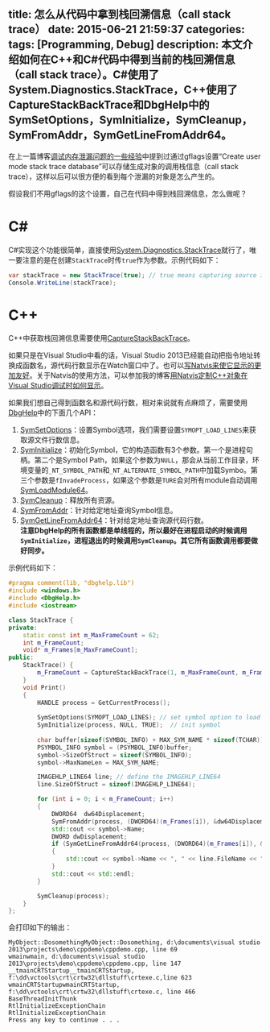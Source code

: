title: 怎么从代码中拿到栈回溯信息（call stack trace）
date: 2015-06-21 21:59:37
categories:
tags: [Programming, Debug]
description: 本文介绍如何在C++和C#代码中得到当前的栈回溯信息（call stack trace）。C#使用了System.Diagnostics.StackTrace，C++使用了CaptureStackBackTrace和DbgHelp中的SymSetOptions，SymInitialize，SymCleanup，SymFromAddr，SymGetLineFromAddr64。
---
在上一篇博客[调试内存泄漏问题的一些经验](/2015/06/21/how-to-attack-the-memory-leak-issue/)中提到过通过gflags设置“Create user mode stack trace database”可以存储生成对象的调用栈信息（call stack trace），这样以后可以很方便的看到每个泄漏的对象是怎么产生的。

假设我们不用gflags的这个设置，自己在代码中得到栈回溯信息，怎么做呢？

# C&#35;

C#实现这个功能很简单，直接使用[System.Diagnostics.StackTrace](https://msdn.microsoft.com/en-us/library/system.diagnostics.stacktrace%28v=vs.110%29.aspx)就行了，唯一要注意的是在创建`StackTrace`时传`true`作为参数。示例代码如下：

```csharp
var stackTrace = new StackTrace(true); // true means capturing source information
Console.WriteLine(stackTrace);
```

# C++
C++中获取栈回溯信息需要使用[CaptureStackBackTrace](https://msdn.microsoft.com/en-us/library/windows/desktop/bb204633%28v=vs.85%29.aspx)。  

如果只是在Visual Studio中看的话，Visual Studio 2013已经能自动把指令地址转换成函数名，源代码行数显示在Watch窗口中了。也可以[写Natvis来使它显示的更加友好](http://blogs.msdn.com/b/vcblog/archive/2014/01/23/examining-stack-traces-of-objects-using-visual-studio-2013.aspx)。关于Natvis的使用方法，可以参加我的博客[用Natvis定制C++对象在Visual Studio调试时如何显示](/2015/06/17/customize-your-debugger-for-cpp-object/)。

如果我们想自己得到函数名和源代码行数，相对来说就有点麻烦了，需要使用[DbgHelp](https://msdn.microsoft.com/en-us/library/windows/desktop/ms680578%28v=vs.85%29.aspx)中的下面几个API：
1. [SymSetOptions](https://msdn.microsoft.com/en-us/library/windows/desktop/ms681366%28v=vs.85%29.aspx)：设置Symbol选项，我们需要设置`SYMOPT_LOAD_LINES`来获取源文件行数信息。  
1. [SymInitialize](https://msdn.microsoft.com/en-us/library/windows/desktop/ms681351%28v=vs.85%29.aspx)：初始化Symbol，它的构造函数有3个参数。第一个是进程句柄。第二个是Symbol Path，如果这个参数为`NULL`，那会从当前工作目录，环境变量的`_NT_SYMBOL_PATH`和`_NT_ALTERNATE_SYMBOL_PATH`中加载Symbo。第三个参数是`fInvadeProcess`，如果这个参数是`TURE`会对所有module自动调用[SymLoadModule64](https://msdn.microsoft.com/en-us/library/windows/desktop/ms681352(v=vs.85).aspx)。  
1. [SymCleanup](https://msdn.microsoft.com/en-us/library/windows/desktop/ms680696%28v=vs.85%29.aspx)：释放所有资源。   
1. [SymFromAddr](https://msdn.microsoft.com/en-us/library/windows/desktop/ms681323%28v=vs.85%29.aspx)：针对给定地址查询Symbol信息。  
1. [SymGetLineFromAddr64](https://msdn.microsoft.com/en-us/library/windows/desktop/ms681330%28v=vs.85%29.aspx)：针对给定地址查询源代码行数。   
**注意DbgHelp的所有函数都是单线程的，所以最好在进程启动的时候调用`SymInitialize`，进程退出的时候调用`SymCleanup`。其它所有函数调用都要做好同步。** 

示例代码如下：
```c++
#pragma comment(lib, "dbghelp.lib")
#include <windows.h>
#include <DbgHelp.h>
#include <iostream>

class StackTrace {
private:
	static const int m_MaxFrameCount = 62;
	int m_FrameCount;
	void* m_Frames[m_MaxFrameCount];
public:
	StackTrace() {
		m_FrameCount = CaptureStackBackTrace(1, m_MaxFrameCount, m_Frames, NULL);
	}
	void Print()
	{
		HANDLE process = GetCurrentProcess();
		
		SymSetOptions(SYMOPT_LOAD_LINES); // set symbol option to load the source code lines
		SymInitialize(process, NULL, TRUE);  // init symbol
		
		char buffer[sizeof(SYMBOL_INFO) + MAX_SYM_NAME * sizeof(TCHAR)]; // define the PSYMBOL_INFO
		PSYMBOL_INFO symbol = (PSYMBOL_INFO)buffer;
		symbol->SizeOfStruct = sizeof(SYMBOL_INFO);
		symbol->MaxNameLen = MAX_SYM_NAME;

		IMAGEHLP_LINE64 line; // define the IMAGEHLP_LINE64
		line.SizeOfStruct = sizeof(IMAGEHLP_LINE64);

		for (int i = 0; i < m_FrameCount; i++)
		{
			DWORD64  dw64Displacement;
			SymFromAddr(process, (DWORD64)(m_Frames[i]), &dw64Displacement, symbol); // get symbol info
			std::cout << symbol->Name;
			DWORD dwDisplacement;
			if (SymGetLineFromAddr64(process, (DWORD64)(m_Frames[i]), &dwDisplacement, &line)) // get line info
			{
				std::cout << symbol->Name << ", " << line.FileName << ", line " << line.LineNumber;
			}
			std::cout << std::endl;
		}

		SymCleanup(process);
	}
};
```

会打印如下的输出：
```
MyObject::DosomethingMyObject::Dosomething, d:\documents\visual studio 2013\projects\demo\cppdemo\cppdemo.cpp, line 69
wmainwmain, d:\documents\visual studio 2013\projects\demo\cppdemo\cppdemo.cpp, line 147
__tmainCRTStartup__tmainCRTStartup, f:\dd\vctools\crt\crtw32\dllstuff\crtexe.c,line 623
wmainCRTStartupwmainCRTStartup, f:\dd\vctools\crt\crtw32\dllstuff\crtexe.c, line 466
BaseThreadInitThunk
RtlInitializeExceptionChain
RtlInitializeExceptionChain
Press any key to continue . . .
```

